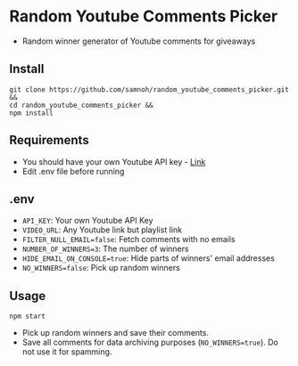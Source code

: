 # Random Youtube Comments Picker

- Random winner generator of Youtube comments for giveaways

## Install

```Shell
git clone https://github.com/samnoh/random_youtube_comments_picker.git &&
cd random_youtube_comments_picker &&
npm install
```

## Requirements

- You should have your own Youtube API key - [Link](https://developers.google.com/youtube/v3/getting-started)
- Edit .env file before running

## .env

- `API_KEY`: Your own Youtube API Key
- `VIDEO_URL`: Any Youtube link but playlist link
- `FILTER_NULL_EMAIL=false`: Fetch comments with no emails
- `NUMBER_OF_WINNERS=3`: The number of winners
- `HIDE_EMAIL_ON_CONSOLE=true`: Hide parts of winners' email addresses
- `NO_WINNERS=false`: Pick up random winners

## Usage

```Shell
npm start
```

- Pick up random winners and save their comments.
- Save all comments for data archiving purposes (`NO_WINNERS=true`). Do not use it for spamming.
